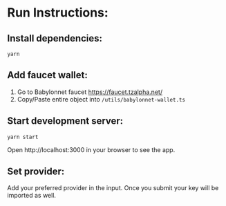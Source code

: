 # Run Instructions:

## Install dependencies:

`yarn`

## Add faucet wallet:

1. Go to Babylonnet faucet https://faucet.tzalpha.net/
2. Copy/Paste entire object into `/utils/babylonnet-wallet.ts`

## Start development server:

`yarn start`

Open http://localhost:3000 in your browser to see the app.

## Set provider:

Add your preferred provider in the input. Once you submit your key will be imported as well.
